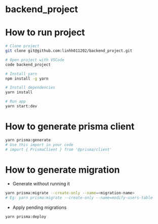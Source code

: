 # backend_project

# How to run project

```bash
# Clone project
git clone git@github.com:linhh011202/backend_project.git

# Open project with VSCode
code backend_project

# Install yarn
npm install -g yarn

# Install dependencies
yarn install

# Run app
yarn start:dev
```

# How to generate prisma client

```bash
yarn prisma:generate
# Use this import in your code
# import { PrismaClient } from '@prisma/client'
```

# How to generate migration

- Generate without running it

```bash
yarn prisma:migrate --create-only --name=<migration-name>
# Eg: yarn prisma:migrate --create-only --name=modify-users-table
```

- Apply pending migrations

```bash
yarn prisma:deploy
```
